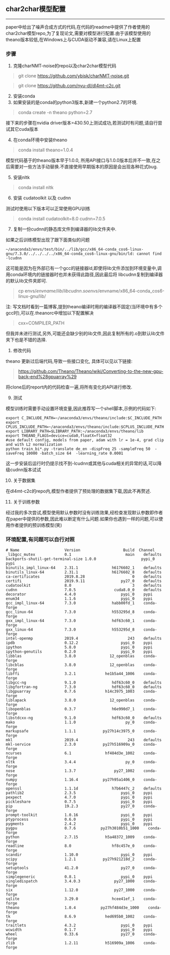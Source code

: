## char2char模型配置
---
paper中给出了噪声合成方式的代码,在代码的readme中提供了作者使用的char2char模型repo,为了复现论文,需要对模型进行配置.由于该模型使用的theano版本较低,在Windows上与CUDA驱动不兼容,请在Linux上配置

### 步骤
1. 克隆charNMT-noise的repo以及char2char模型代码
> git clone https://github.com/ybisk/charNMT-noise.git

> git clone https://github.com/nyu-dl/dl4mt-c2c.git

2. 安装conda
3. 如果安装的是conda的python3版本,新建一个python2.7的环境.
> conda create -n theano python=2.7

接下来的步骤在nvidia driver版本=430.50上测试成功,若测试时有问题,请自行尝试其它cuda版本

4. 在conda环境中安装theano
> conda install theano=1.0.4

模型代码基于的theano版本早于1.0.0, 所用API接口与1.0.0版本后并不一致,在之后需要对一些方法手动替换.不直接使用早期版本的原因是会出现各种花式bug.

5. 安装nltk
> conda install nltk

6. 安装 cudatoolkit 以及 cudnn

测试时使用以下版本可以正常使用GPU训练

> conda install cudatoolkit=8.0 cudnn=7.0.5

7. 复制一份cudnn的静态库文件到编译器的lib文件夹中.

如果之后训练模型出现了跟下面类似的问题

    ~/anaconda3/envs/test/bin/../lib/gcc/x86_64-conda_cos6-linux-gnu/7.3.0/../../../../x86_64-conda_cos6-linux-gnu/bin/ld: cannot find -lcudnn

这可能是因为在外部已有一个gcc的链接器ld,即使将lib文件添加到环境变量中,调用conda环境内的链接器时也并未获得此路径,因此最后将 libcudnn复制到编译器的默认lib文件夹即可.

> cp envs/$envname/lib/libcudnn.so envs/$envname/x86_64-conda_cos6-linux-gnu/lib/

注: 写文档时看到一篇博客,提到theano编译时用的编译器不固定(当环境中有多个gcc时),可以在.theanorc中增加以下配置解决

> cxx=COMPILER_PATH

但我并未进行测试,另外,可能还会缺少别的lib文件,因此复制所有的.o到默认lib文件夹下也是不错的选择.

1. 修改代码

theano 更新过后端代码,导致一些接口变化, 具体可以见以下链接:
> https://github.com/Theano/Theano/wiki/Converting-to-the-new-gpu-back-end%28gpuarray%29

将clone后的report内的代码检查一遍,将所有变化的API进行修改.

9. 测试

模型训练时需要手动设置环境变量,因此推荐写一个shell脚本,示例的代码如下:

```
export C_INCLUDE_PATH=~/anaconda3/envs/theano/include:$C_INCLUDE_PATH
export CPLUS_INCLUDE_PATH=~/anaconda3/envs/theano/include:$CPLUS_INCLUDE_PATH
export LIBRARY_PATH=$LIBRARY_PATH:~/anaconda3/envs/theano/lib
export THEANO_FLAGS=device=cuda0,floatX=float32
#use default config, models from paper, adam with lr = 1e-4, grad clip and with L2 normalization
python train_bi*.py -translate de_en -dispFreq 25 -sampleFreq 50  -saveFreq 10000 -batch_size 64  -learning_rate 0.0001

```

这一步安装后运行时仍提示找不到-lcudnn或其他与cuda相关的异常的话,可以降级cudnn版本试试

10. 关于数据集

在dl4mt-c2c的repo内,模型作者提供了预处理的数据集下载,因此不再赘述.

11. 关于训练参数

经过我的多次尝试,模型使用默认参数时没有训练效果,经检查发现默认参数即作者在paper中提供的参数,因此难以断定有什么问题.如果你也遇到一样的问题,可以使用作者提供的预训练模型(笑)

### 环境配置,有问题可以自行对照
```
# Name                    Version                   Build  Channel
_libgcc_mutex             0.1                        main    defaults
backports-shutil-get-terminal-size 1.0.0                    pypi_0    pypi
binutils_impl_linux-64    2.31.1               h6176602_1    defaults
binutils_linux-64         2.31.1               h6176602_8    defaults
ca-certificates           2019.8.28                     0    defaults
certifi                   2019.9.11                py27_0    defaults
cudatoolkit               8.0                           3    defaults
cudnn                     7.0.5                 cuda8.0_0    defaults
decorator                 4.4.0                    pypi_0    pypi
enum34                    1.1.6                    pypi_0    pypi
gcc_impl_linux-64         7.3.0                habb00fd_1    conda-forge
gcc_linux-64              7.3.0                h553295d_8    conda-forge
gxx_impl_linux-64         7.3.0                hdf63c60_1    conda-forge
gxx_linux-64              7.3.0                h553295d_8    conda-forge
intel-openmp              2019.4                      243    defaults
ipdb                      0.12.2                   pypi_0    pypi
ipython                   5.8.0                    pypi_0    pypi
ipython-genutils          0.2.0                    pypi_0    pypi
libblas                   3.8.0               12_openblas    conda-forge
libcblas                  3.8.0               12_openblas    conda-forge
libffi                    3.2.1             he1b5a44_1006    conda-forge
libgcc-ng                 9.1.0                hdf63c60_0    defaults
libgfortran-ng            7.3.0                hdf63c60_0    defaults
libgpuarray               0.7.6             h14c3975_1003    conda-forge
liblapack                 3.8.0               12_openblas    conda-forge
libopenblas               0.3.7                h6e990d7_1    conda-forge
libstdcxx-ng              9.1.0                hdf63c60_0    defaults
mako                      1.1.0                      py_0    conda-forge
markupsafe                1.1.1            py27h14c3975_0    conda-forge
mkl                       2019.4                      243    defaults
mkl-service               2.3.0            py27h516909a_0    conda-forge
ncurses                   6.1               hf484d3e_1002    conda-forge
nltk                      3.4.4                      py_0    conda-forge
nose                      1.3.7                 py27_1002    conda-forge
numpy                     1.16.4           py27h95a1406_0    conda-forge
openssl                   1.1.1d               h7b6447c_2    defaults
pathlib2                  2.3.5                    pypi_0    pypi
pexpect                   4.7.0                    pypi_0    pypi
pickleshare               0.7.5                    pypi_0    pypi
pip                       19.2.3                   py27_0    conda-forge
prompt-toolkit            1.0.16                   pypi_0    pypi
ptyprocess                0.6.0                    pypi_0    pypi
pygments                  2.4.2                    pypi_0    pypi
pygpu                     0.7.6           py27h3010b51_1000    conda-forge
python                    2.7.15            h5a48372_1009    conda-forge
readline                  8.0                  hf8c457e_0    conda-forge
scandir                   1.10.0                   pypi_0    pypi
scipy                     1.2.1            py27h921218d_2    conda-forge
setuptools                41.2.0                   py27_0    conda-forge
simplegeneric             0.8.1                    pypi_0    pypi
singledispatch            3.4.0.3               py27_1000    conda-forge
six                       1.12.0                py27_1000    conda-forge
sqlite                    3.29.0               hcee41ef_1    conda-forge
theano                    1.0.4           py27hf484d3e_1000    conda-forge
tk                        8.6.9             hed695b0_1002    conda-forge
traitlets                 4.3.2                    pypi_0    pypi
wcwidth                   0.1.7                    pypi_0    pypi
wheel                     0.33.6                   py27_0    conda-forge
zlib                      1.2.11            h516909a_1006    conda-forge

```
